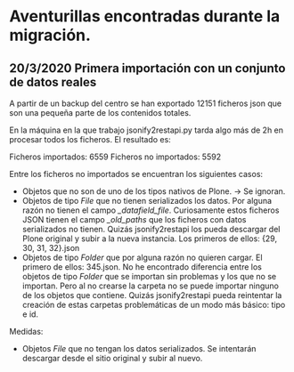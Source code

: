 # Aventurillas encontradas durante la migración.

## 20/3/2020 Primera importación con un conjunto de datos reales

A partir de un backup del centro se han exportado 12151 ficheros json que son una pequeña parte de los contenidos totales.

En la máquina en la que trabajo jsonify2restapi.py tarda algo más de 2h en procesar todos los ficheros. El resultado es:

Ficheros importados: 6559
Ficheros no importados: 5592

Entre los ficheros no importados se encuentran los siguientes casos:

- Objetos que no son de uno de los tipos nativos de Plone. -> Se ignoran.
- Objetos de tipo *File* que no tienen serializados los datos. Por alguna razón no tienen el campo *_datafield_file*. Curiosamente estos ficheros JSON tienen el campo *_old_paths* que los ficheros con datos serializados no tienen. Quizás jsonify2restapi los pueda descargar del Plone original y subir a la nueva instancia. Los primeros de ellos: {29, 30, 31, 32}.json
- Objetos de tipo *Folder* que por alguna razón no quieren cargar. El primero de ellos: 345.json. No he encontrado diferencia entre los objetos de tipo *Folder* que se importan sin problemas y los que no se importan. Pero al no crearse la carpeta no se puede importar ninguno de los objetos que contiene. Quizás jsonify2restapi pueda reintentar la creación de estas carpetas problemáticas de un modo más básico: tipo e id.


Medidas:

- Objetos *File* que no tengan los datos serializados. Se intentarán descargar desde el sitio original y subir al nuevo.